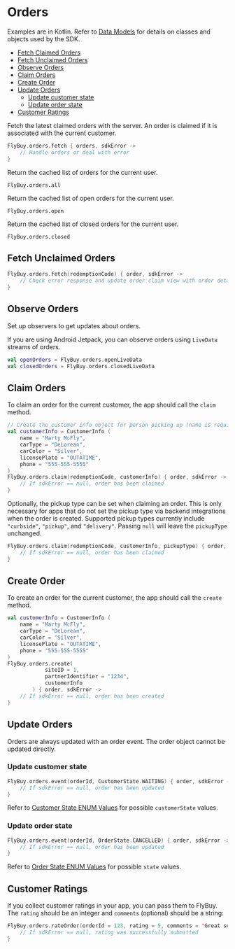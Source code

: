 # Orders

Examples are in Kotlin. Refer to [Data Models](data_models.md) for details on classes and objects used by the SDK.

- [Fetch Claimed Orders](#fetch-claimed-orders)
- [Fetch Unclaimed Orders](#fetch-unclaimed-orders)
- [Observe Orders](#observe-orders)
- [Claim Orders](#claim-orders)
- [Create Order](#create-order)
- [Update Orders](#update-orders)
  - [Update customer state](#update-customer-state)
  - [Update order state](#update-order-state)
- [Customer Ratings](#customer-ratings)

Fetch the latest claimed orders with the server. An order is claimed if it is associated with the current customer.

```kotlin
FlyBuy.orders.fetch { orders, sdkError ->
    // Handle orders or deal with error
}
```

Return the cached list of orders for the current user.

```
FlyBuy.orders.all
```

Return the cached list of open orders for the current user.

```
FlyBuy.orders.open
```

Return the cached list of closed orders for the current user.

```
FlyBuy.orders.closed
```

## <span id="fetch-unclaimed-orders">Fetch Unclaimed Orders</span>

```kotlin
FlyBuy.orders.fetch(redemptionCode) { order, sdkError ->
    // Check error response and update order claim view with order details here
}
```

## <span id="observe-orders">Observe Orders</span>

Set up observers to get updates about orders.

If you are using Android Jetpack, you can observe orders using `LiveData` streams of orders.

```kotlin
val openOrders = FlyBuy.orders.openLiveData
val closedOrders = FlyBuy.orders.closedLiveData
```

## <span id="claim-orders">Claim Orders</span>

To claim an order for the current customer, the app should call the `claim` method.

```kotlin
// Create the customer info object for person picking up (name is required)
val customerInfo = CustomerInfo (
    name = "Marty McFly",
    carType = "DeLorean",
    carColor = "Silver",
    licensePlate = "OUTATIME",
    phone = "555-555-5555"
)
FlyBuy.orders.claim(redemptionCode, customerInfo) { order, sdkError ->
    // If sdkError == null, order has been claimed
}
```

Optionally, the pickup type can be set when claiming an order. This is only necessary for apps that do not set the pickup type via backend integrations when the order is created. Supported pickup types currently include `"curbside"`, `"pickup"`, and `"delivery"`. Passing `null` will leave the `pickupType` unchanged.

```kotlin
FlyBuy.orders.claim(redemptionCode, customerInfo, pickupType) { order, sdkError ->
    // If sdkError == null, order has been claimed
}
```

## <span id="create-order">Create Order</span>

To create an order for the current customer, the app should call the `create` method. 

```kotlin
val customerInfo = CustomerInfo (
    name = "Marty McFly",
    carType = "DeLorean",
    carColor = "Silver",
    licensePlate = "OUTATIME",
    phone = "555-555-5555"
)
FlyBuy.orders.create(
            siteID = 1,
            partnerIdentifier = "1234",
            customerInfo
        ) { order, sdkError ->
    // If sdkError == null, order has been created
}
```

## <span id="update-orders">Update Orders</span>

Orders are always updated with an order event. The order object cannot be updated directly.

### Update customer state

```kotlin
FlyBuy.orders.event(orderId, CustomerState.WAITING) { order, sdkError ->
    // If sdkError == null, order has been updated
}
```

Refer to [Customer State ENUM Values](data_models.md#customer-state-enum-values) for possible `customerState` values.

### Update order state

```kotlin
FlyBuy.orders.event(orderId, OrderState.CANCELLED) { order, sdkError ->
    // If sdkError == null, order has been updated
}
```

Refer to [Order State ENUM Values](data_models.md#order-state-enum-values) for possible `state` values.

## <span id="rate-orders">Customer Ratings</span>

If you collect customer ratings in your app, you can pass them to FlyBuy. The `rating` should be an integer and `comments` (optional) should be a string:

```kotlin
FlyBuy.orders.rateOrder(orderId = 123, rating = 5, comments = 'Great service') { order, sdkError ->
    // If sdkError == null, rating was successfully submitted
}
```

